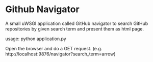 # Github Navigator

A small uWSGI application called GitHub navigator to search GitHub repositories by given search term and present them as html page.

usage: python application.py

Open the browser and do a GET request. (e.g. http://localhost:9876/navigator?search_term=arrow)
